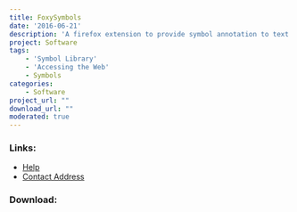 ```yaml
---
title: FoxySymbols
date: '2016-06-21'
description: 'A firefox extension to provide symbol annotation to text content. This will make use of the concept coding framework, but instead of being a server side technology be a client browser extension. It would be useful to add in other useful accessible features for the aac user, but primary focus will be symbol annotation.'
project: Software
tags:
    - 'Symbol Library'
    - 'Accessing the Web'
    - Symbols
categories:
    - Software
project_url: ""
download_url: ""
moderated: true
---
```



### Links:
- <a href="http://www.oatsoft.org/Software/foxysymbols/help">Help</a>
- <a href="mailto:andy.judson@gmail.com">Contact Address</a>

### Download:  